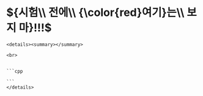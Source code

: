 # ${시험\\ 전에\\ {\color{red}여기}는\\ 보지 마}!!!$
````
<details><summary></summary>

<br>


```cpp

```
</details>
````
